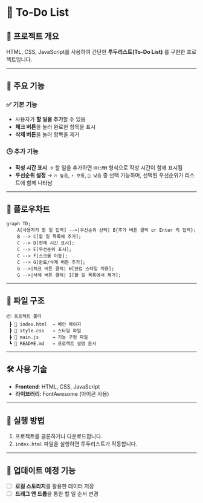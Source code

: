 # 📝 To-Do List

## 📌 프로젝트 개요

HTML, CSS, JavaScript를 사용하여 간단한 **투두리스트(To-Do List)** 를 구현한 프로젝트입니다.

---

## 🚀 주요 기능

### ✅ 기본 기능

- 사용자가 **할 일을 추가**할 수 있음
- **체크 버튼**을 눌러 완료한 항목을 표시
- **삭제 버튼**을 눌러 항목을 제거

### 🕒 추가 기능

- **작성 시간 표시** → 할 일을 추가하면 `HH:MM` 형식으로 작성 시간이 함께 표시됨
- **우선순위 설정** → `🔥 높음`, `⚡ 보통`, `🌱 낮음` 중 선택 가능하며, 선택된 우선순위가 리스트에 함께 나타남

---

## 📌 플로우차트

```mermaid
graph TD;
    A[사용자가 할 일 입력] -->|우선순위 선택| B{추가 버튼 클릭 or Enter 키 입력};
    B --> C[할 일 목록에 추가];
    C --> D[현재 시간 표시];
    C --> E[우선순위 표시];
    C --> F[스크롤 이동];
    C --> G[완료/삭제 버튼 추가];
    G -->|체크 버튼 클릭| H[완료 스타일 적용];
    G -->|삭제 버튼 클릭| I[할 일 목록에서 제거];
```

---

## 📂 파일 구조

```
📦 프로젝트 폴더
 ┣ 📜 index.html  → 메인 페이지
 ┣ 📜 style.css   → 스타일 파일
 ┣ 📜 main.js     → 기능 구현 파일
 ┗ 📜 README.md   → 프로젝트 설명 문서
```

---

## 🛠️ 사용 기술

- **Frontend**: HTML, CSS, JavaScript
- **라이브러리**: FontAwesome (아이콘 사용)

---

## 📌 실행 방법

1. 프로젝트를 클론하거나 다운로드합니다.
2. `index.html` 파일을 실행하면 투두리스트가 작동합니다.

---

## 📌 업데이트 예정 기능

- [ ] **로컬 스토리지**를 활용한 데이터 저장
- [ ] **드래그 앤 드롭**을 통한 할 일 순서 변경
